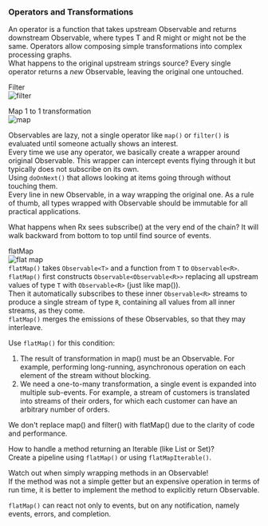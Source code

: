 ### Operators and Transformations

An operator is a function that takes upstream Observable<T> and returns downstream Observable<R>, where types T and R might or might not be the same. Operators allow composing simple transformations into complex processing graphs.  
What happens to the original upstream strings source? Every single operator returns a _new_ Observable, leaving the original one untouched.

Filter  
![filter](https://github.com/bluething/exercisereactive/blob/main/images/filterdiagram.png?raw=true)

Map 1 to 1 transformation  
![map](https://github.com/bluething/exercisereactive/blob/main/images/mapdiagram.png?raw=true)

Observables are lazy, not a single operator like `map()` or `filter()` is evaluated until someone actually shows an interest.  
Every time we use any operator, we basically create a wrapper around original Observable. This wrapper can intercept events flying through it but typically does not subscribe on its own.  
Using `doOnNext()` that allows looking at items going through without touching them.  
Every line in new Observable, in a way wrapping the original one.
As a rule of thumb, all types wrapped with Observable should be immutable for all practical applications.

What happens when Rx sees subscribe() at the very end of the chain? It will walk backward from bottom to top until find source of events.

flatMap  
![flat map](https://github.com/bluething/exercisereactive/blob/main/images/flatmapdiagrampng?raw=true)  
`flatMap()` takes `Observable<T>` and a function from `T` to `Observable<R>`.  
`flatMap()` first constructs `Observable<Observable<R>>` replacing all upstream values of type `T` with `Observable<R>` (just like map()).  
Then it automatically subscribes to these inner `Observable<R>` streams to produce a single stream of type `R`, containing all values from all inner streams, as they come.  
`flatMap()` merges the emissions of these Observables, so that they may interleave.

Use `flatMap()` for this condition:  
1. The result of transformation in map() must be an Observable. For example, performing long-running, asynchronous operation on each element of the stream without blocking.  
2. We need a one-to-many transformation, a single event is expanded into multiple sub-events. For example, a stream of customers is translated into streams of their orders, for which each customer can have an arbitrary number of orders.

We don't replace map() and filter() with flatMap() due to the clarity of code and performance.

How to handle a method returning an Iterable (like List or Set)?  
Create a pipeline using `flatMap()` or using `flatMapIterable()`.

Watch out when simply wrapping methods in an Observable!  
If the method was not a simple getter but an expensive operation in terms of run time, it is better to implement the method to explicitly return Observable<Order>.

`flatMap()` can react not only to events, but on any notification, namely events, errors, and completion.